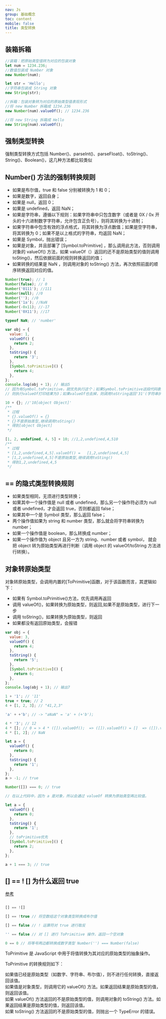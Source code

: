 ```yaml
---
nav: Js
group: 基础概念
toc: content
mobile: false
title: 类型转换
---
```


## 装箱拆箱

```js
//装箱：把原始类型值转为对应的包装对象
let num = 1234.236;
//数值包装成 Number 对象
new Number(num);

let str = 'Hello';
//字符串包装成 String 对象
new String(str);

//拆箱：包装对象转为对应的原始类型值表现形式
//将 new Number 拆箱成 1234.236
new Number(num).valueOf(); // 1234.236

//将 new String 拆箱成 Hello
new String(num).valueOf();
```

## 强制类型转换

强制类型转换方式包括 Number()、parseInt()、parseFloat()、toString()、String()、Boolean()，这几种方法都比较类似

## Number() 方法的强制转换规则

- 如果是布尔值，true 和 false 分别被转换为 1 和 0；
- 如果是数字，返回自身；
- 如果是 null，返回 0；
- 如果是 undefined，返回 NaN；
- 如果是字符串，遵循以下规则：如果字符串中只包含数字（或者是 0X / 0x 开头的十六进制数字字符串，允许包含正负号），则将其转换为十进制；
- 如果字符串中包含有效的浮点格式，将其转换为浮点数值；如果是空字符串，将其转换为 0；如果不是以上格式的字符串，均返回 NaN；
- 如果是 Symbol，抛出错误；
- 如果是对象，并且部署了 [Symbol.toPrimitive] ，那么调用此方法，否则调用对象的 valueOf() 方法，如果 valueOf（）返回的还不是原始类型的值则调用 toSting()，然后依据前面的规则转换返回的值；
- 如果转换的结果是 NaN ，则调用对象的 toString() 方法，再次依照前面的顺序转换返回对应的值。

```js
Number(true); // 1
Number(false); // 0
Number('0111'); //111
Number(null); //0
Number(''); //0
Number('1a'); //NaN
Number(-0x11); //-17
Number('0X11'); //17

typeof NaN; // 'number'

var obj = {
  value: 1,
  valueOf() {
    return 2;
  },
  toString() {
    return '3';
  },
  [Symbol.toPrimitive]() {
    return 4;
  },
};
console.log(obj + 1); // 输出5
// 因为有Symbol.toPrimitive，就优先执行这个；如果Symbol.toPrimitive这段代码删掉，
// 则执行valueOf打印结果为3；如果valueOf也去掉，则调用toString返回'31'(字符串拼接)
```

```js
10 + {}; //'10[object Object]'
/**
 * 过程
 * {}.valueOf() = {}
 * {}不是原始类型,继续调用toSting()
 * 得到[object Object]
 */
```

```js
[1, 2, undefined, 4, 5] + 10; //1,2,undefined,4,510
/**
 * 过程
 * [1,2,undefined,4,5].valueOf() =   [1,2,undefined,4,5]
 * [1,2,undefined,4,5]不是原始类型,继续调用toSting()
 * 得到1,2,undefined,4,5
 */
```

## == 的隐式类型转换规则

- 如果类型相同，无须进行类型转换；<br/>
- 如果其中一个操作值是 null 或者 undefined，那么另一个操作符必须为 null 或者 undefined，才会返回 true，否则都返回 false；
- 如果其中一个是 Symbol 类型，那么返回 false；
- 两个操作值如果为 string 和 number 类型，那么就会将字符串转换为 number；
- 如果一个操作值是 boolean，那么转换成 number；
- 如果一个操作值为 object 且另一方为 string、number 或者 symbol，
  就会把 object 转为原始类型再进行判断（调用 object 的 valueOf/toString 方法进行转换）。

## 对象转原始类型

对象转原始类型，会调用内置的[ToPrimitive]函数，对于该函数而言，其逻辑如下：

- 如果有 Symbol.toPrimitive()方法，优先调用再返回
- 调用 valueOf()，如果转换为原始类型，则返回,如果不是原始类型，进行下一步
- 调用 toString()，如果转换为原始类型，则返回
- 如果都没有返回原始类型，会报错

```js
var obj = {
  value: 3,
  valueOf() {
    return 4;
  },
  toString() {
    return '5';
  },
  [Symbol.toPrimitive]() {
    return 6;
  },
};
console.log(obj + 1); // 输出7

1 + '1'; // '11'
true + true; // 2
4 + [1, 2, 3]; // "41,2,3"

'a' + +'b'; // -> "aNaN" = 'a' + (+'b');

4 * '3'; // 12
4 * []; // 0 = > 4 * ([]).valueOf();  => ([]).valueOf() = []  => ([]).valueOf().toString() = ''
4 * [1, 2]; // NaN

let a = {
  valueOf() {
    return 0;
  },
  toString() {
    return '1';
  },
};
a > -1; // true

Number([]) === 0; // true

// 在以上代码中，因为 a 是对象，所以会通过 valueOf 转换为原始类型再比较值。

let a = {
  valueOf() {
    return 0;
  },
  toString() {
    return '1';
  },
  // toPrimitive优先
  [Symbol.toPrimitive]() {
    return 2;
  },
};

a + 1 === 3; // true
```

## [] == ! [] 为什么返回 true

<a  target="_blank" href='https://fe.ecool.fun/articles/technology/429'>参考</a>

```js

[] == ![]

[] == !true // 将空数组这个对象类型转换成布尔值

[] == false // ! 运算符对 true 进行取反

'' == false // 对 [] 进行 ToPrimitive 操作，返回一个空对象

0 == 0 // 将等号两边都转换成数字类型 Number('') === Number(false)
```

ToPrimitive 是 JavaScript 中用于将值转换为其对应的原始类型的抽象操作。

ToPrimitive 的转换规则如下：

如果值已经是原始类型（如数字、字符串、布尔值），则不进行任何转换，直接返回该值。  
如果值是对象类型，则调用它的 valueOf() 方法。如果返回结果是原始类型的值，则返回该值。  
如果 valueOf() 方法返回的不是原始类型的值，则调用对象的 toString() 方法。如果返回结果是原始类型的值，则返回该值。  
如果 toString() 方法返回的不是原始类型的值，则抛出一个 TypeError 的错误。
